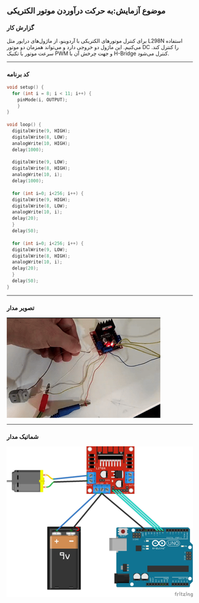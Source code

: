 ## موضوع آزمایش:به حرکت درآوردن موتور الکتریکی

### گزارش کار

برای کنترل موتورهای الکتریکی با آردوینو، از ماژول‌های درایور مثل L298N استفاده می‌کنیم. این ماژول دو خروجی دارد و می‌تواند همزمان دو موتور DC را کنترل کند. سرعت موتور با تکنیک PWM و جهت چرخش آن با H-Bridge کنترل می‌شود.

---

### کد برنامه

```cpp
void setup() {
  for (int i = 8; i < 11; i++) {
    pinMode(i, OUTPUT);
    }
}

void loop() {
  digitalWrite(9, HIGH);  
  digitalWrite(8, LOW);
  analogWrite(10, HIGH);
  delay(1000);

  digitalWrite(9, LOW); 
  digitalWrite(8, HIGH);
  analogWrite(10, i);
  delay(1000);

  for (int i=0; i<256; i++) {  
  digitalWrite(9, HIGH);
  digitalWrite(8, LOW);
  analogWrite(10, i);
  delay(20);
  }
  delay(50);

  for (int i=0; i<256; i++) { 
  digitalWrite(9, LOW);
  digitalWrite(8, HIGH);
  analogWrite(10, i);
  delay(20);
  }
  delay(50);
}
```
---

### تصویر مدار


![pic micro](/pic/microprocessor_1.jpg)

---

### شماتیک مدار 


![pic schematic](/pic/schematic_1.jpg)
